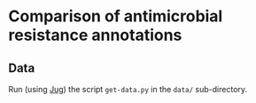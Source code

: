 # Comparison of antimicrobial resistance annotations

## Data

Run (using [Jug](http://jug.rtfd.io/)) the script `get-data.py` in the `data/`
sub-directory.

